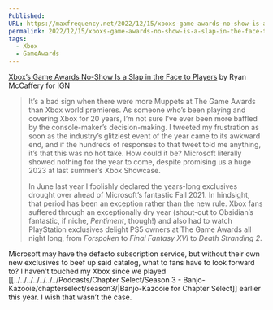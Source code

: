 ```yaml
---
Published: 
URL: https://maxfrequency.net/2022/12/15/xboxs-game-awards-no-show-is-a-slap-in-the-face-to-players-ign/
permalink: 2022/12/15/xboxs-game-awards-no-show-is-a-slap-in-the-face-to-players-ign/
tags:
  - Xbox
  - GameAwards
---
```

[Xbox’s Game Awards No-Show Is a Slap in the Face to Players](https://www.ign.com/articles/xboxs-game-awards-no-show-is-a-slap-in-the-face-to-players) by Ryan McCaffery for IGN

> It’s a bad sign when there were more Muppets at The Game Awards than Xbox world premieres. As someone who’s been playing and covering Xbox for 20 years, I’m not sure I’ve ever been more baffled by the console-maker’s decision-making. I tweeted my frustration as soon as the industry’s glitziest event of the year came to its awkward end, and if the hundreds of responses to that tweet told me anything, it’s that this was no hot take. How could it be? Microsoft literally showed nothing for the year to come, despite promising us a huge 2023 at last summer’s Xbox Showcase.
> 
> In June last year I foolishly declared the years-long exclusives drought over ahead of Microsoft’s fantastic Fall 2021. In hindsight, that period has been an exception rather than the new rule. Xbox fans suffered through an exceptionally dry year (shout-out to Obsidian’s fantastic, if niche, *Pentiment*, though!) and also had to watch PlayStation exclusives delight PS5 owners at The Game Awards all night long, from *Forspoken* to *Final Fantasy XVI* to *Death Stranding 2*.

Microsoft may have the defacto subscription service, but without their own new exclusives to beef up said catalog, what to fans have to look forward to? I haven’t touched my Xbox since we played [[../../../../../../../Podcasts/Chapter Select/Season 3 - Banjo-Kazooie/chapterselect/season3/|Banjo-Kazooie for Chapter Select]] earlier this year. I wish that wasn’t the case.
